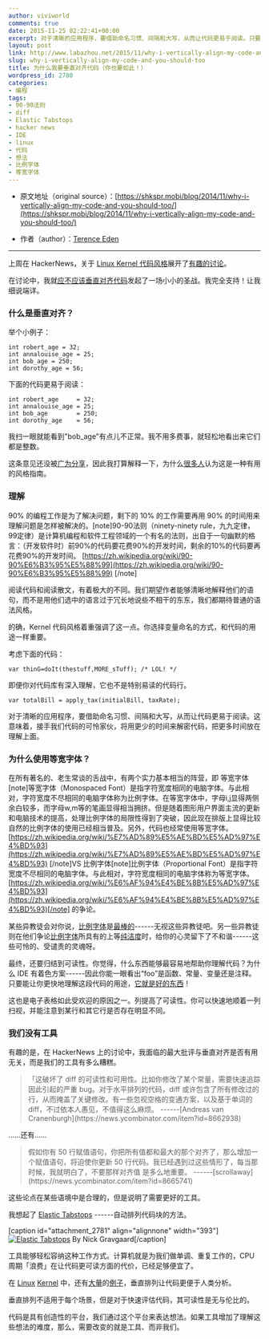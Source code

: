 ```yaml
---
author: viviworld
comments: true
date: 2015-11-25 02:22:41+00:00
excerpt: 对于清晰的应用程序，要借助命名习惯、间隔和大写，从而让代码更易于阅读。只要能让你更快地理解这段代码的用途，它就是好的东西！代码是具有创造性的平台，我们通过这个平台来表达想法。如果工具增加了理解这些想法的难度，那么，需要改变的就是工具、而非我们。
layout: post
link: http://www.labazhou.net/2015/11/why-i-vertically-align-my-code-and-you-should-too/
slug: why-i-vertically-align-my-code-and-you-should-too
title: 为什么我要垂直对齐代码（你也要如此！）
wordpress_id: 2780
categories:
- 编程
tags:
- 90-90法则
- diff
- Elastic Tabstops
- hacker news
- IDE
- linux
- 代码
- 想法
- 比例字体
- 等宽字体
---
```



	
  * 原文地址（original source）：[https://shkspr.mobi/blog/2014/11/why-i-vertically-align-my-code-and-you-should-too/](https://shkspr.mobi/blog/2014/11/why-i-vertically-align-my-code-and-you-should-too/)

	
  * 作者（author）：[Terence Eden](https://twitter.com/edent)





* * *



上周在 HackerNews，关于 [Linux Kernel 代码风格](https://www.kernel.org/doc/Documentation/CodingStyle)展开了[有趣的讨论](https://news.ycombinator.com/item?id=8661740)。

在讨论中，我就[应不应该垂直对齐代码](https://news.ycombinator.com/item?id=8662276)发起了一场小小的圣战。我完全支持！让我细说端详。


### 什么是垂直对齐？


举个小例子：

    
    int robert_age = 32;
    int annalouise_age = 25;
    int bob_age = 250;
    int dorothy_age = 56;


下面的代码更易于阅读：

    
    int robert_age     = 32;
    int annalouise_age = 25;
    int bob_age        = 250;
    int dorothy_age    = 56;


我扫一眼就能看到"bob_age"有点儿不正常。我不用多费事，就轻松地看出来它们都是整数。

这条意见还没被[广为](http://programmers.stackexchange.com/questions/30029/vertical-alignment-yea-or-nay)[分享](http://www.zeyalabs.ch/posts/2013/vertical-alignment-sucks/)，因此我打算解释一下，为什么[很多](http://www.andrewewhite.net/wordpress/2010/09/24/writing-beautiful-code-vertical-alignment-coding-style/)[人](http://francoishill.fr/aligning-patterns-in-code/)认为这是一种有用的风格指南。


### 理解


90% 的编程工作是为了解决问题，剩下的 10% 的工作需要再用 90% 的时间用来理解问题是怎样被解决的。[note]90-90法则（ninety-ninety rule，九九定律，99定律）是计算机编程和软件工程领域的一个有名的法则，出自于一句幽默的格言：（开发软件时）前90%的代码要花费90%的开发时间，剩余的10%的代码要再花费90%的开发时间。 [https://zh.wikipedia.org/wiki/90-90%E6%B3%95%E5%88%99](https://zh.wikipedia.org/wiki/90-90%E6%B3%95%E5%88%99) [/note]

阅读代码和阅读散文，有着极大的不同。我们期望作者能够清晰地解释他们的语句，而不是用他们选中的语言过于冗长地说些不相干的东东，我们都期待普通的语法风格。

的确，Kernel 代码风格着重强调了这一点。你选择变量命名的方式，和代码的用途一样重要。

考虑下面的代码：

    
    var thinG=doIt(thestuff,MORE_sTuff); /* LOL! */


即便你对代码库有深入理解，它也不是特别易读的代码行。

    
    var totalBill = apply_tax(initialBill, taxRate);


对于清晰的应用程序，要借助命名习惯、间隔和大写，从而让代码更易于阅读。这意味着，接手我们代码的可怜家伙，将用更少的时间来解密代码，把更多时间放在理解上面。


### 为什么使用等宽字体？


在所有著名的、老生常谈的舌战中，有两个实力基本相当的阵营，即 等宽字体 [note]等宽字体（Monospaced Font）是指字符宽度相同的电脑字体。与此相对，字符宽度不尽相同的电脑字体称为比例字体。在等宽字体中，字母i,j显得两侧余白较多，而字母w,m等的笔画显得相当拥挤。但是随着图形用户界面主流的更新和电脑技术的提高，处理比例字体的局限性得到了突破，因此现在排版上显得比较自然的比例字体的使用已经相当普及。另外，代码也经常使用等宽字体。[https://zh.wikipedia.org/wiki/%E7%AD%89%E5%AE%BD%E5%AD%97%E4%BD%93](https://zh.wikipedia.org/wiki/%E7%AD%89%E5%AE%BD%E5%AD%97%E4%BD%93) [/note]VS 比例字体[note]比例字体（Proportional Font）是指字符宽度不尽相同的电脑字体。与此相对，字符宽度相同的电脑字体称为等宽字体。[https://zh.wikipedia.org/wiki/%E6%AF%94%E4%BE%8B%E5%AD%97%E4%BD%93](https://zh.wikipedia.org/wiki/%E6%AF%94%E4%BE%8B%E5%AD%97%E4%BD%93)[/note] 的争论。

某些异教徒会对你说，[比例](https://code.google.com/p/i3project/wiki/Fonts)[字体](http://nickgravgaard.com/elastictabstops/news/programming-fonts/)是[最棒的](http://www.slant.co/topics/67/~what-are-the-best-programming-fonts)------无视这些异教徒吧。另一些异教徒则在他们争论[比例](http://blog.codinghorror.com/revisiting-programming-fonts/)[字体](http://programmers.stackexchange.com/questions/5473/does-anyone-prefer-proportional-fonts)所具有的上等[纯洁度](https://news.ycombinator.com/item?id=4623781)时，给你的心灵留下了不和谐------这些可怜的、受谴责的灵魂呀。

最终，还要归结到可读性。你觉得，什么东西能够最容易地帮助你理解代码？为什么 IDE 有着色方案------因此你能一眼看出“foo”是函数、常量、变量还是注释。只要能让你更快地理解这段代码的用途，[它就是好的东西](http://www.labazhou.net/2015/04/code-is-ux/)！

这也是电子表格如此受欢迎的原因之一。列提高了可读性。你可以快速地顺着一列扫视，并能注意到某行和其它行是否存在明显不同。


### 我们没有工具


有趣的是，在 HackerNews 上的讨论中，我面临的最大批评与垂直对齐是否有用无关，而是我们的工具有多么糟糕。


<blockquote>「这破坏了 diff 的可读性和可用性。比如你修改了某个常量，需要快速追踪因此引起的严重 bug。对于水平排列的代码，diff 或许包含了所有修改过的行，从而掩盖了关键修改。有一些忽视空格的变通方案，以及基于单词的 diff，不过依本人愚见，不值得这么麻烦。
------[Andreas van Cranenburgh](https://news.ycombinator.com/item?id=8662938)</blockquote>


……还有……


<blockquote>假如你有 50 行赋值语句，你把所有值都和最大的那个对齐了，那么增加一个赋值语句，将迫使你更新 50 行代码。我已经遇到过这些情形了，每当那时候，我就明白了，不要那样对齐值 是多么地重要。
------[scrollaway](https://news.ycombinator.com/item?id=8665741)</blockquote>


这些论点在某些语境中是合理的，但是说明了需要更好的工具。

我想起了 [Elastic Tabstops](http://nickgravgaard.com/elastictabstops/) ------自动排列代码块的方法。

[caption id="attachment_2781" align="alignnone" width="393"][![Elastic Tabstops](http://www.labazhou.net/wp-content/uploads/2015/11/columnblocks_coloured.gif)](http://www.labazhou.net/wp-content/uploads/2015/11/columnblocks_coloured.gif) By Nick Gravgaard[/caption]

工具能够轻松容纳这种工作方式。计算机就是为我们做单调、重复工作的，CPU 周期「浪费」在让代码更可读方面的代价，已经足够便宜了。

在 [Linux](https://github.com/torvalds/linux/blob/9a3c4145af32125c5ee39c0272662b47307a8323/arch/mips/include/asm/octeon/cvmx-bootmem.h) [Kernel](https://github.com/torvalds/linux/blob/c6c9161d064d30e78904f3affe5184487493e0fc/arch/x86/kernel/cpu/common.c#L103) 中，还有[大量](https://github.com/torvalds/linux/blob/9a3c4145af32125c5ee39c0272662b47307a8323/net/wireless/wext-proc.c#L135)的[例子](https://github.com/torvalds/linux/blob/cba3b00deab5a8564d61ec18e61ba6ba82203299/include/uapi/sound/asound.h)，垂直排列让代码更便于人类分析。

垂直排列不适用于每个场景，但是对于快速评估代码，其可读性是无与伦比的。

代码是具有创造性的平台，我们通过这个平台来表达想法。如果工具增加了理解这些想法的难度，那么，需要改变的就是工具、而非我们。
